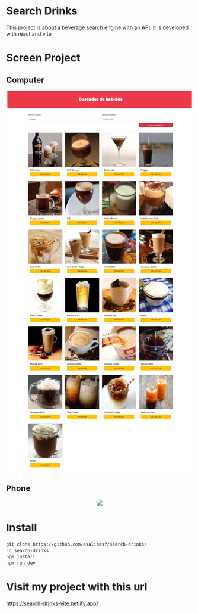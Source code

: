 # Search Drinks

This project is about a beverage search engine with an API, it is developed with react and vite
 
# Screen Project  
## Computer
<div align="center">
<img src="src/img/screenComputer.png" >
</div>

## Phone
<div align="center">
<img src="src/img/screenPhone.png" >
</div>

# Install
```sh
git clone https://github.com/asalinasf/search-drinks/
cd search-drinks
npm install
npm run dev
```

# Visit my project with this url

https://search-drinks-vite.netlify.app/
